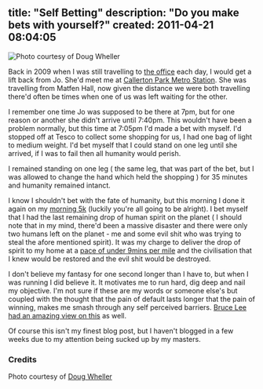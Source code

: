 title: "Self Betting"
description: "Do you make bets with yourself?"
created: 2011-04-21 08:04:05
---

![Photo courtesy of Doug Wheller](/media/2011/04/21/blogimage/Dice.850x600.jpg)

Back in 2009 when I was still travelling to [the office][1] each day, I would get a lift back from Jo.  She'd meet me at [Callerton Park Metro Station][2]. She was travelling from Matfen Hall, now given the distance we were both travelling there'd often be times when one of us was left waiting for the other.

I remember one time Jo was supposed to be there at 7pm, but for one reason or another she didn't arrive until 7:40pm. This wouldn't have been a problem normally, but this time at 7:05pm I'd made a bet with myself.  I'd stopped off at Tesco to collect some shopping for us, I had one bag of light to medium weight.  I'd bet myself that I could stand on one leg until she arrived, if I was to fail then all humanity would perish.

I remained standing on one leg ( the same leg, that was part of the bet, but I was allowed to change the hand which held the shopping ) for 35 minutes and humanity remained intanct.

I know I shouldn't bet with the fate of humanity, but this morning I done it again on my [morning 5k][4] (luckily you're all going to be alright). I bet myself that I had the last remaining drop of human spirit on the planet ( I should note that in my mind, there'd been a massive disaster and there were only two humans left on the planet - me and some evil shit who was trying to steal the afore mentioned spirit). It was my charge to deliver the  drop of spirit to my home at a [pace of under 9mins per mile][4] and the civilisation that I knew would be restored and the evil shit would be destroyed.

I don't believe my fantasy for one second longer than I have to, but when I was running I did believe it. It motivates me to run hard, dig deep and nail my objective.  I'm not sure if these are my words or someone else's but coupled with the thought that the pain of default lasts longer that the pain of winning, makes me smash through any self perceived barriers.  [Bruce Lee had an amazing view on this][5] as well.

Of course this isn't my finest blog post, but I haven't blogged in a few weeks due to my attention being sucked up by my masters.


### Credits

Photo courtesy of [Doug Wheller][6]

[1]: http://goo.gl/maps/ZnQJ
[2]: http://goo.gl/maps/l4Bv
[3]: http://goo.gl/maps/py3v
[4]: http://www.dailymile.com/people/jamiecurle/entries/6197632
[5]: http://www.helloko.com/2011/01/if-you-cant-do-it-you-should-die-bruce-lee/
[6]: http://www.flickr.com/photos/doug88888/2825008179/